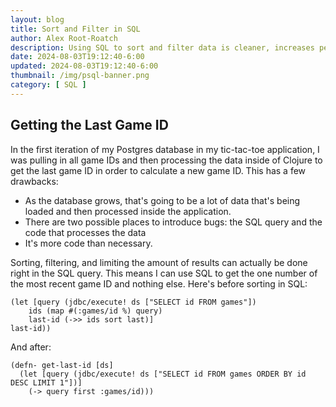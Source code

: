 ```yaml
---
layout: blog
title: Sort and Filter in SQL
author: Alex Root-Roatch
description: Using SQL to sort and filter data is cleaner, increases performance, and minimizes the chance of bugs.
date: 2024-08-03T19:12:40-6:00
updated: 2024-08-03T19:12:40-6:00
thumbnail: /img/psql-banner.png
category: [ SQL ]
---
```


## Getting the Last Game ID

In the first iteration of my Postgres database in my tic-tac-toe application, I was pulling in all game IDs and then
processing the data inside of Clojure to get the last game ID in order to calculate a new game ID. This has a few
drawbacks:

- As the database grows, that's going to be a lot of data that's being loaded and then processed inside the application.
- There are two possible places to introduce bugs: the SQL query and the code that processes the data
- It's more code than necessary.

Sorting, filtering, and limiting the amount of results can actually be done right in the SQL query. This means I can use
SQL to get the one number of the most recent game ID and nothing else. Here's before sorting in SQL: 

```
(let [query (jdbc/execute! ds ["SELECT id FROM games"])
    ids (map #(:games/id %) query)
    last-id (->> ids sort last)]
last-id))
```

And after:

```
(defn- get-last-id [ds]
  (let [query (jdbc/execute! ds ["SELECT id FROM games ORDER BY id DESC LIMIT 1"])]
    (-> query first :games/id)))
```

